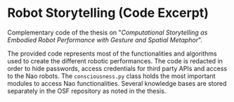 # Robot Storytelling (Code Excerpt)

Complementary code of the thesis on "*Computational Storytelling as Embodied Robot Performance with Gesture and Spatial Metaphor*". 

The provided code represents most of the functionalities and algorithms used to create the different robotic performances. The code is redacted in order to hide passwords, access credentials for third party APIs and access to the Nao robots. The `consciousness.py` class holds the most important modules to access Nao functionalities. Several knowledge bases are stored separately in the OSF repository as noted in the thesis.


